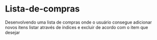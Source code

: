 # Lista-de-compras
Desenvolvendo uma lista de compras onde o usuário consegue adicionar novos itens  listar através de índices e excluir de acordo com o item que desejar 
